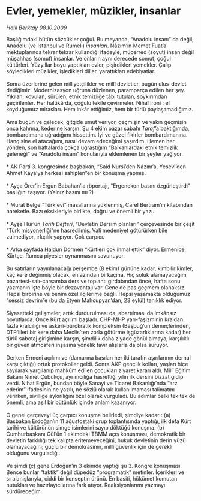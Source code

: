# Evler, yemekler, müzikler, insanlar

*Halil Berktay 08.10.2009*

<div class="taraf_structure_2col_1zq">
<div class="margen_n">



 <p>Başlığımdaki bütün sözcükler çoğul. Bu meyanda, “Anadolu insanı” da değil, Anadolu (ve İstanbul ve Rumeli) <i>insanları</i>. Nâzım’ın Memet Fuat’a mektuplarında tekrar tekrar kullandığı ifadeyle, mücerred (soyut) insan değil müşahhas (somut) insanlar. Ve onların aynı derecede somut, çoğul kültürleri. Yüzyıllar boyu yaptıkları evler, pişirdikleri yemekler. Çalıp söyledikleri müzikler, işledikleri diller, yarattıkları edebiyatlar. <br/><br/>Sonra üzerlerine gelen milliyetçilikler ve millî devletler, bugün ulus-devlet dediğimiz. Modernizasyon uğruna düzlenen, paramparça edilen her şey. Yıkılan, kovulan, sürülen, etnik temizliğe tâbi tutulan, soykırımdan geçirilenler. Her halükârda, çoğulu tekile çevirmeler. Nihaî ironi : el koyduğumuz mirasları. Hem inkâr ettiğimiz, hem bir türlü paylaşamadığımız. <br/><br/>Ama bugün ve gelecek, gitgide umut veriyor, geçmişin ve yakın geçmişin onca kahrına, kederine karşın. Şu 4 ekim pazar sabahı <i>Taraf</i>’a baktığımda, bombardımana uğradığımı hissettim. İyi ve güzel fikirler bombardımanına. Hangisine el atacağımı, nasıl devam edeceğimi şaşırdım. Hemen her yönden, son haftalarda çokça uğraştığım “Balkanlardaki etnik temizlik geleneği” ve “Anadolu insanı” konularıyla eklemlenen bir şeyler yağıyor.<br/><br/>* AK Parti 3. kongresinde başbakan, “Said Nursî’den Nâzım’a, Yesevî’den Ahmet Kaya’ya herkesi sahiplen”en bir konuşma yapmış. <br/><br/>* Ayça Örer’in Ergun Babahan’la röportajı, “Ergenekon basını özgürleştirdi” başlığını taşıyor. (Yalnız basını mı ?) <br/><br/>* Murat Belge “Türk evi” masallarına yüklenmiş, Carel Bertram’ın kitabından hareketle. Bazı eksikleriyle birlikte, doğru ve önemli bir yazı. <br/><br/>* Ayşe Hür’ün <i>Tarih Defteri</i>, “Devletin Dersim planları” çerçevesinde bir çeşit “Türk misyonerliği”ne hasredilmiş. Vali medeniyet götürürken bile zulmediyor, ırkçılık yapıyor. Çok çarpıcı. <br/><br/>* Arka sayfada Haldun Dormen “Kürtleri çok ihmal ettik” diyor. Ermenice, Kürtçe, Rumca piyesler oynanmasını savunuyor. <br/><br/>Bu satırların yayınlanacağı perşembe (8 ekim) gününe kadar, kimbilir kimler, kaç kere değinmiş olacak, en azından birkaçına. Hiç soluk alamayacağım pazartesi-salı-çarşamba ders ve toplantı girdabından önce, hafta sonu yazmanın işte böyle bir dezavantajı var. Gene de pas geçmem olanaksız. Hepsi birbirine ve benim özel ilgilerime bağlı. Hepsi yaşamakta olduğumuz “sessiz devrim”e (bu da Etyen Mahcupyan’dan, 23 eylül) tanıklık ediyor. <br/><br/>Siyasetteki gelişmeler, artık durdurulması da, abartılması da imkânsız boyutlarda. Önce Kürt açılımı başladı. CHP-MHP yarı-faşizminin kraldan fazla kralcılığı ve askerî-bürokratik kompleksin (Başbuğ’un demeçlerinden, DTP’lileri bir kere daha Meclis’ten zorla götürme işgüzarlıklarına kadar) her türlü sabotaj girişimine karşın, şimdilik daha ziyade gönül almaya, karşılıklı bir güven atmosferi inşasına yönelik tavır alışlarla da olsa sürüyor. <br/><br/>Derken Ermeni açılımı ve (damarına basılan her iki tarafın aşırılarının derhal karşı çıktığı) ortak protokoller geldi. Sonra AKP gençlik kolları, yaşları hiçe sayılarak yargılanıp mahkûm edilen çocukları ziyaret kararı aldı. Millî Eğitim Bakanı Nimet Çubukçu, ayrımcılığa hasrettiği yılın ilk dersini bizzat gidip verdi. Nihat Ergün, bundan böyle Sanayi ve Ticaret Bakanlığı’nda “arz ederim” ifadesinin ne yazılı, ne sözlü olarak kullanılmaması talimatını verirken, sivilliğe aykırılığını özel olarak vurguladı. Bu adımlar belki tek tek de önemli, ama asıl bir bütünlük içinde anlam kazanıyor. <br/><br/>O genel çerçeveyi üç çarpıcı konuşma belirledi, şimdiye kadar : (a) Başbakan Erdoğan’ın 11 ağustostaki grup toplantısında yaptığı, ilk defa Kürt tarihi ve kültürünün simge isimlerini sayıp döktüğü konuşma. (b) Cumhurbaşkanı Gül’ün 1 ekimdeki TBMM açış konuşması, demokratik bir devletin farklılığı tek kalıpta eritemeyeceğini; hukuk devletinin derin yüzü olamayacağını; güçlü bir demokrasinin, millî güvenlik için de gerekli olduğunu vurguladığı. <br/><br/>Ve şimdi (c) gene Erdoğan’ın 3 ekimde yaptığı şu 3. Kongre konuşması. Bence bunlar “taktik” değil düpedüz “programatik” metinler. İçerikleri ve sıralanışlarıyla, ciddi bir konseptin ürünü. En basiti, hükümet komutan nutukları ve hazırlayıcılarına fark atıyor. Reaksiyonlarımı yazmayı sürdüreceğim.</p>
<br/>
<br/>
<br/>



<br/>


<div id="taraf_not">
</div>

</div>


</div>
